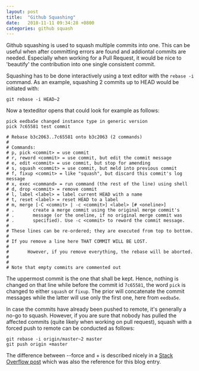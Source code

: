 ```yaml
---
layout: post
title:  "Github Squashing"
date:   2018-11-11 09:34:28 +0800
categories: github squash
---
```


Github squashing is used to squash multiple commits into one. This can be useful when after committing errors are found and addiontal commits are needed. Especially when working for a Pull Request, it would be nice to 'beautify' the contribution into one single consistent commit.

Squashing has to be done interactively using a text editor with the `rebase -i` command. As an example, squashing 2 commits up to HEAD would be initiated with:
```
git rebase -i HEAD~2 
```
Now a texteditor opens that could look for example as follows:
```
pick eedba5e changed instance type in generic version
pick 7c65581 test commit

# Rebase b3c2063..7c65581 onto b3c2063 (2 commands)
#
# Commands:
# p, pick <commit> = use commit
# r, reword <commit> = use commit, but edit the commit message
# e, edit <commit> = use commit, but stop for amending
# s, squash <commit> = use commit, but meld into previous commit
# f, fixup <commit> = like "squash", but discard this commit's log message
# x, exec <command> = run command (the rest of the line) using shell
# d, drop <commit> = remove commit
# l, label <label> = label current HEAD with a name
# t, reset <label> = reset HEAD to a label
# m, merge [-C <commit> | -c <commit>] <label> [# <oneline>]
# .       create a merge commit using the original merge commit's
# .       message (or the oneline, if no original merge commit was
# .       specified). Use -c <commit> to reword the commit message.
#
# These lines can be re-ordered; they are executed from top to bottom.
#
# If you remove a line here THAT COMMIT WILL BE LOST.
#
#       However, if you remove everything, the rebase will be aborted.
#
#       
# Note that empty commits are commented out
```
The uppermost commit is the one that shall be kept. Hence, nothing is changed on that line while before the commit id `7c65581`, the word `pick` is changed to either `squash` or `fixup`. The prior will concatenate the commit messages while the latter will use only the first one, here from `eedba5e`.

In case the commits have already been pushed to remote, it's generally a no-go to squash. However, if you are sure that nobody has pulled the affected commits (quite likely when working on pull request), squash with a forced push to remote can be conducted as follows:

```
git rebase -i origin/master~2 master
git push origin +master
```
The difference between --force and + is described nicely in a [Stack Overflow post][stack-overflow-post] which was also the reference for this blog entry.

[stack-overflow-post]: https://stackoverflow.com/questions/5667884/how-to-squash-commits-in-git-after-they-have-been-pushed

